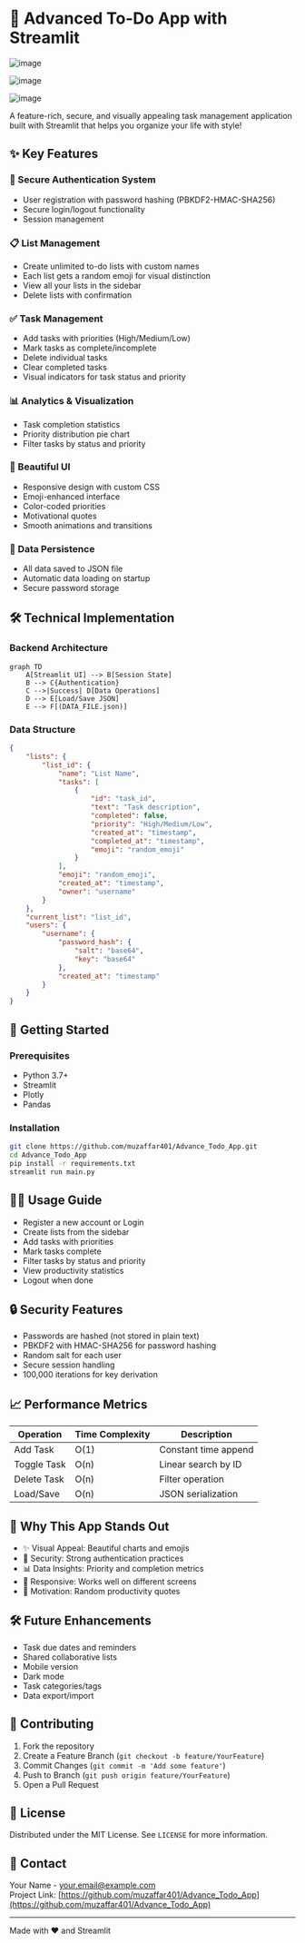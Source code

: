 
# 🚀 Advanced To-Do App with Streamlit

![image](https://github.com/user-attachments/assets/5c8380f0-70d3-403e-8ddc-46030fdf4b20)

![image](https://github.com/user-attachments/assets/c8e3a27e-a312-4e80-af58-b4f59fa313ed)

![image](https://github.com/user-attachments/assets/30259d63-5d3f-44db-ac4d-c631963d6656)


A feature-rich, secure, and visually appealing task management application built with Streamlit that helps you organize your life with style!

## ✨ Key Features

### 🔐 Secure Authentication System
- User registration with password hashing (PBKDF2-HMAC-SHA256)
- Secure login/logout functionality
- Session management

### 📋 List Management
- Create unlimited to-do lists with custom names
- Each list gets a random emoji for visual distinction
- View all your lists in the sidebar
- Delete lists with confirmation

### ✅ Task Management
- Add tasks with priorities (High/Medium/Low)
- Mark tasks as complete/incomplete
- Delete individual tasks
- Clear completed tasks
- Visual indicators for task status and priority

### 📊 Analytics & Visualization
- Task completion statistics
- Priority distribution pie chart
- Filter tasks by status and priority

### 🎨 Beautiful UI
- Responsive design with custom CSS
- Emoji-enhanced interface
- Color-coded priorities
- Motivational quotes
- Smooth animations and transitions

### 💾 Data Persistence
- All data saved to JSON file
- Automatic data loading on startup
- Secure password storage

## 🛠️ Technical Implementation

### Backend Architecture
```mermaid
graph TD
    A[Streamlit UI] --> B[Session State]
    B --> C{Authentication}
    C -->|Success| D[Data Operations]
    D --> E[Load/Save JSON]
    E --> F[(DATA_FILE.json)]
```

### Data Structure

```json
{
    "lists": {
        "list_id": {
            "name": "List Name",
            "tasks": [
                {
                    "id": "task_id",
                    "text": "Task description",
                    "completed": false,
                    "priority": "High/Medium/Low",
                    "created_at": "timestamp",
                    "completed_at": "timestamp",
                    "emoji": "random_emoji"
                }
            ],
            "emoji": "random_emoji",
            "created_at": "timestamp",
            "owner": "username"
        }
    },
    "current_list": "list_id",
    "users": {
        "username": {
            "password_hash": {
                "salt": "base64",
                "key": "base64"
            },
            "created_at": "timestamp"
        }
    }
}
```

## 🚀 Getting Started

### Prerequisites
- Python 3.7+
- Streamlit
- Plotly
- Pandas

### Installation

```bash
git clone https://github.com/muzaffar401/Advance_Todo_App.git
cd Advance_Todo_App
pip install -r requirements.txt
streamlit run main.py
```

## 🧑‍💻 Usage Guide

- Register a new account or Login
- Create lists from the sidebar
- Add tasks with priorities
- Mark tasks complete
- Filter tasks by status and priority
- View productivity statistics
- Logout when done

## 🔒 Security Features

- Passwords are hashed (not stored in plain text)
- PBKDF2 with HMAC-SHA256 for password hashing
- Random salt for each user
- Secure session handling
- 100,000 iterations for key derivation

## 📈 Performance Metrics

| Operation      | Time Complexity | Description            |
|----------------|------------------|------------------------|
| Add Task       | O(1)             | Constant time append   |
| Toggle Task    | O(n)             | Linear search by ID    |
| Delete Task    | O(n)             | Filter operation       |
| Load/Save      | O(n)             | JSON serialization     |

## 🌟 Why This App Stands Out

- ✨ Visual Appeal: Beautiful charts and emojis
- 🔐 Security: Strong authentication practices
- 📊 Data Insights: Priority and completion metrics
- 📱 Responsive: Works well on different screens
- 💬 Motivation: Random productivity quotes

## 🛠️ Future Enhancements

- Task due dates and reminders
- Shared collaborative lists
- Mobile version
- Dark mode
- Task categories/tags
- Data export/import

## 🤝 Contributing

1. Fork the repository
2. Create a Feature Branch (`git checkout -b feature/YourFeature`)
3. Commit Changes (`git commit -m 'Add some feature'`)
4. Push to Branch (`git push origin feature/YourFeature`)
5. Open a Pull Request

## 📜 License

Distributed under the MIT License. See `LICENSE` for more information.

## 📧 Contact

Your Name - your.email@example.com  
Project Link: [https://github.com/muzaffar401/Advance_Todo_App](https://github.com/muzaffar401/Advance_Todo_App)

---

Made with ❤️ and Streamlit
